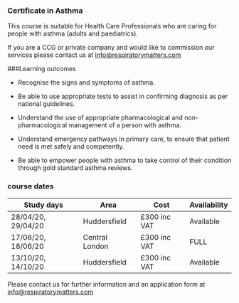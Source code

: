 ### Certificate in Asthma

This course is suitable for Health Care Professionals who are caring for people with asthma (adults and paediatrics).

If you are a CCG or private company and would like to commission our services please contact us at info@respiratorymatters.com

###Learning outcomes

* Recognise the signs and symptoms of asthma.

* Be able to use appropriate tests to assist in confirming diagnosis as per national guidelines.

* Understand the use of appropriate pharmacological and non-pharmacological management of a person with asthma.

* Understand emergency pathways in primary care, to ensure that patient need is met safely and competently.

* Be able to empower people with asthma to take control of their condition through gold standard asthma reviews.

### course dates

|Study days          |	Area          | Cost       | Availability|
|--------------------|---------------|-------------|-------------
| 28/04/20, 29/04/20 | Huddersfield  | £300 inc VAT|Available    |
| 17/06/20, 18/06/20 | Central London| £300 inc VAT|FULL         |
| 13/10/20, 14/10/20 | Huddersfield  | £300 inc VAT|Available    |

Please contact us for further information and an application form at info@respiratorymatters.com
